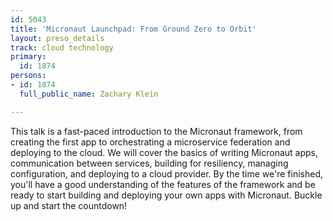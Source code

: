 ```yaml
---
id: 5043
title: 'Micronaut Launchpad: From Ground Zero to Orbit'
layout: preso_details
track: cloud technology
primary:
  id: 1874
persons:
- id: 1874
  full_public_name: Zachary Klein

---
```

This talk is a fast-paced introduction to the Micronaut framework, from creating the first app to orchestrating a microservice federation and deploying to the cloud. We will cover the basics of writing Micronaut apps, communication between services, building for resiliency, managing configuration, and deploying to a cloud provider. By the time we're finished, you'll have a good understanding of the features of the framework and be ready to start building and deploying your own apps with Micronaut. Buckle up and start the countdown!